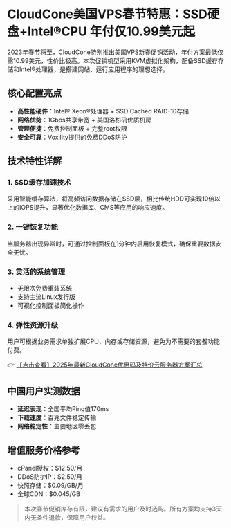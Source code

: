 # CloudCone美国VPS春节特惠：SSD硬盘+Intel®CPU 年付仅10.99美元起

2023年春节将至，CloudCone特别推出美国VPS新春促销活动，年付方案最低仅需10.99美元，性价比极高。本次促销机型采用KVM虚拟化架构，配备SSD缓存存储和Intel®处理器，是搭建网站、运行应用程序的理想选择。

## 核心配置亮点
- **高性能硬件**：Intel® Xeon®处理器 + SSD Cached RAID-10存储
- **网络优势**：1Gbps共享带宽 + 美国洛杉矶优质机房
- **管理便捷**：免费控制面板 + 完整root权限
- **安全可靠**：Voxility提供的免费DDoS防护

## 技术特性详解

### 1. SSD缓存加速技术
采用智能缓存算法，将高频访问数据存储在SSD层，相比传统HDD可实现10倍以上的IOPS提升，显著优化数据库、CMS等应用的响应速度。

### 2. 一键恢复功能
当服务器出现异常时，可通过控制面板在1分钟内启用恢复模式，确保重要数据安全无忧。

### 3. 灵活的系统管理
- 无限次免费重装系统
- 支持主流Linux发行版
- 可视化控制面板简化操作

### 4. 弹性资源升级
用户可根据业务需求单独扩展CPU、内存或存储资源，避免为不需要的套餐功能付费。

👉 [【点击查看】2025年最新CloudCone优惠码及特价云服务器方案汇总](https://bit.ly/Cloudcone)

## 中国用户实测数据
- **延迟表现**：全国平均Ping值170ms
- **下载速度**：百兆文件稳定传输
- **网络稳定性**：主要地区零丢包

## 增值服务价格参考
- cPanel授权：$12.50/月
- DDoS防护IP：$2.50/月
- 快照存储：$0.09/GB/月
- 全球CDN：$0.045/GB

> 本次春节促销库存有限，建议有需求的用户及时选购。所有方案均支持3天内无条件退款，保障用户权益。